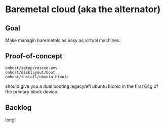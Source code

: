 Baremetal cloud (aka the alternator)
====================================

Goal
----
Make managin baremetals as easy as virtual machines.

Proof-of-concept
----------------
```
onhost/setup/rescue-env
onhost/disklayout/boot
onhost/install/ubuntu-bionic
```

should give you a dual booting legacy/efi ubuntu bionic in the first 64g of the primary block device.

Backlog
-------
long!